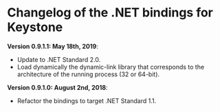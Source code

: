 # Changelog of the .NET bindings for Keystone

**Version 0.9.1.1: May 18th, 2019**:

- Update to .NET Standard 2.0.
- Load dynamically the dynamic-link library that corresponds to the architecture of the running process (32 or 64-bit).


**Version 0.9.1.0: August 2nd, 2018**:

- Refactor the bindings to target .NET Standard 1.1.